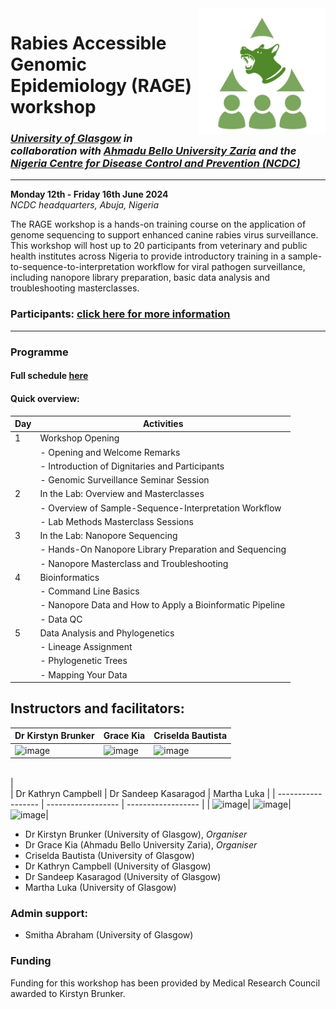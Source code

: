 <img align="right" src="icon/RAGE_train2.jpg" width=40% height=40%>

# Rabies Accessible Genomic Epidemiology (RAGE) workshop  
### *[University of Glasgow](https://www.gla.ac.uk/schools/bohvm/) in collaboration with [Ahmadu Bello University Zaria](https://abu.edu.ng/) and the [Nigeria Centre for Disease Control and Prevention (NCDC)](https://ncdc.gov.ng/)*   
---
**Monday 12th - Friday 16th June 2024**  
*NCDC headquarters, Abuja, Nigeria*  

The RAGE workshop is a hands-on training course on the application of genome sequencing to support enhanced canine rabies virus surveillance. This workshop will host up to 20 participants from veterinary and public health institutes across Nigeria to provide introductory training in a sample-to-sequence-to-interpretation workflow for viral pathogen surveillance, including nanopore library preparation, basic data analysis and troubleshooting masterclasses. 

### Participants: [click here for more information](participant_information/README.md)  
---

### Programme  
#### Full schedule [here](https://docs.google.com/spreadsheets/d/1JCL9Xy9NZ3_kTtE0744eJAaLKgEMXqvWHUJG7V9-ml0/edit?usp=sharing)  
#### Quick overview:  
| Day | Activities                                               |
|-----|----------------------------------------------------------|
| 1   | Workshop Opening                                       |
|     | - Opening and Welcome Remarks                           |
|     | - Introduction of Dignitaries and Participants          |
|     | - Genomic Surveillance Seminar Session                   |
| 2   | In the Lab: Overview and Masterclasses                   |
|     | - Overview of Sample-Sequence-Interpretation Workflow    |
|     | - Lab Methods Masterclass Sessions                       |
| 3   | In the Lab: Nanopore Sequencing                          |
|     | - Hands-On Nanopore Library Preparation and Sequencing   |
|     | - Nanopore Masterclass and Troubleshooting               |
| 4   | Bioinformatics                                          |
|     | - Command Line Basics                                    |
|     | - Nanopore Data and How to Apply a Bioinformatic Pipeline |
|     | - Data QC                                                |
| 5   | Data Analysis and Phylogenetics                          |
|     | - Lineage Assignment                                     |
|     | - Phylogenetic Trees                                     |
|     | - Mapping Your Data                                      |
 


## Instructors and facilitators:  
| Dr Kirstyn Brunker | Grace Kia          | Criselda Bautista  |
| ------------------ | ------------------ | ------------------ |
| ![image](https://github.com/RAGE-toolkit/RAGE-workshop-2024/assets/10990340/489d7165-0a25-43b6-82c0-faff9f328722)| ![image](https://github.com/RAGE-toolkit/RAGE-workshop-2024/assets/10990340/922970c2-68f9-45e0-89c4-26eb454fbe3f)| ![image](https://github.com/RAGE-toolkit/RAGE-workshop-2024/assets/10990340/e8768e05-c43e-412f-83c5-5f6a95837173)|

<br>   | <br>
| Dr Kathryn Campbell            | Dr Sandeep Kasaragod          | Martha Luka            |
| ------------------ | ------------------ | ------------------ |
| ![image](https://github.com/RAGE-toolkit/RAGE-workshop-2024/assets/10990340/5682ca0d-ffec-4049-bcbe-3276cd83ef1d)| ![image](https://github.com/RAGE-toolkit/RAGE-workshop-2024/assets/10990340/fa5d2ce9-fbe4-4034-8a2f-4877f7405c29)| ![image](https://github.com/RAGE-toolkit/RAGE-workshop-2024/assets/10990340/40fe2756-a8db-4ca3-bfc0-022b61ced5eb)|

* Dr Kirstyn Brunker (University of Glasgow), *Organiser*
* Dr Grace Kia (Ahmadu Bello University Zaria), *Organiser*
* Criselda Bautista (University of Glasgow)
* Dr Kathryn Campbell (University of Glasgow)
* Dr Sandeep Kasaragod (University of Glasgow)
* Martha Luka (University of Glasgow)  
### Admin support:  
* Smitha Abraham (University of Glasgow)

### Funding
Funding for this workshop has been provided by Medical Research Council awarded to Kirstyn Brunker.
